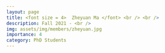 ```yaml
---
layout: page
title: <font size = 4>  Zheyuan Ma </font> <br /> <br /> 
description: Fall 2021 - <br />
img: assets/img/members/zheyuan.jpg
importance: 4
category: PhD Students
---
```


